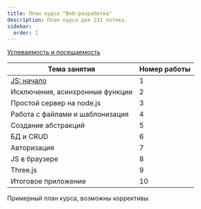 ```yaml
---
title: План курса "Веб-разработка"
description: План курса для 231 потока.
sidebar:
  order: 1
---
```


[Успеваемость и посещаемость](https://drive.google.com/drive/folders/1SW49nK9hJa5PCEmks49AFEFjQ1ULLgld?usp=sharing)

| Тема занятия                             | Номер работы |
| ---------------------------------------- | ------------ |
| [JS: начало](/2024/веб-разработка/lab1/) | 1            |
| Исключения, асинхронные функции          | 2            |
| Простой сервер на node.js                | 3            |
| Работа с файлами и шаблонизация          | 4            |
| Создание абстракций                      | 5            |
| БД и CRUD                                | 6            |
| Авторизация                              | 7            |
| JS в браузере                            | 8            |
| Three.js                                 | 9            |
| Итоговое приложение                      | 10           |

Примерный план курса, возможны коррективы.
